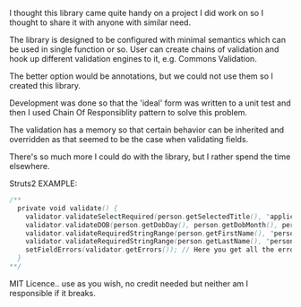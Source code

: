 I thought this library came quite handy on a project I did work on so I thought to share it with anyone with similar need.

The library is designed to be configured with minimal semantics which can be used in single function or so. User can create chains of validation and
hook up different validation engines to it, e.g. Commons Validation.

The better option would be annotations, but we could not use them so I created this library.

Development was done so that the 'ideal' form was written to a unit test and then I used Chain Of Responsiblity pattern to solve this problem.

The validation has a memory so that certain behavior can be inherited and overridden as that seemed to be the case when validating fields.

There's so much more I could do with the library, but I rather spend the time elsewhere.

Struts2 EXAMPLE: 
```java
/**
  private void validate() {
  	validator.validateSelectRequired(person.getSelectedTitle(), "application.person.selectedTitle");
  	validator.validateDOB(person.getDobDay(), person.getDobMonth(), person.getDobYear(), 17, 64);
  	validator.validateRequiredStringRange(person.getFirstName(), "person.firstName", 1, 100);
  	validator.validateRequiredStringRange(person.getLastName(), "person.lastName", 1, 100);
  	setFieldErrors(validator.getErrors()); // Here you get all the errors 
  }
**/
```

MIT Licence.. use as you wish, no credit needed but neither am I responsible if it breaks.

